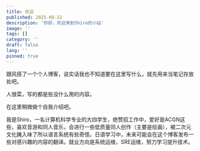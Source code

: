 ```yaml
---
title: 欢迎
published: 2025-08-22
description: '你好，欢迎来到Shiro的小站'
image: ''
tags: []
category: ''
draft: false 
lang: ''
pinned: true
---
```


跟风搭了一个个人博客，说实话我也不知道要在这里写什么，就先用来当笔记存放处吧。

人很菜，写的都是些没什么用的内容。

在这里稍微做个自我介绍吧。

我是Shiro，一名计算机科学专业的大四学生，绝赞招工作中，爱好是ACGN这些，喜欢音游和同人音乐，会进行一些低质量同人创作（主要是绘画），被二次元文化腌入味了所以语言系统有些奇怪。日语学习中，未来可能会在这个博客发布一些对感兴趣的内容的翻译。就业方向是系统运维，SRE运维，努力学习提升技术。